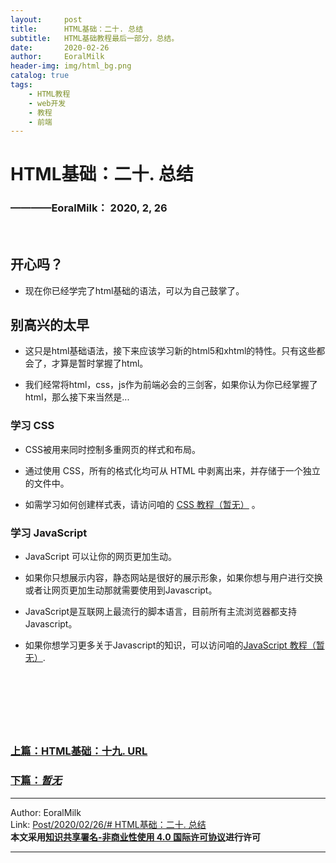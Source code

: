 ```yaml
---
layout:     post                    
title:      HTML基础：二十. 总结    
subtitle:   HTML基础教程最后一部分，总结。
date:       2020-02-26           
author:     EoralMilk             
header-img: img/html_bg.png    
catalog: true                    
tags:        
    - HTML教程
    - web开发
    - 教程
    - 前端
---
```



# HTML基础：二十. 总结
### ————EoralMilk： 2020, 2, 26
<br/>

## 开心吗？

- 现在你已经学完了html基础的语法，可以为自己鼓掌了。

## 别高兴的太早

- 这只是html基础语法，接下来应该学习新的html5和xhtml的特性。只有这些都会了，才算是暂时掌握了html。

- 我们经常将html，css，js作为前端必会的三剑客，如果你认为你已经掌握了html，那么接下来当然是...

### 学习 CSS

- CSS被用来同时控制多重网页的样式和布局。

- 通过使用 CSS，所有的格式化均可从 HTML 中剥离出来，并存储于一个独立的文件中。

- 如需学习如何创建样式表，请访问咱的 [CSS 教程（暂无）]() 。

### 学习 JavaScript

- JavaScript 可以让你的网页更加生动。

- 如果你只想展示内容，静态网站是很好的展示形象，如果你想与用户进行交换或者让网页更加生动那就需要使用到Javascript。

- JavaScript是互联网上最流行的脚本语言，目前所有主流浏览器都支持Javascript。

- 如果你想学习更多关于Javascript的知识，可以访问咱的[JavaScript 教程（暂无）]().




<br/><br/><br/>
---  

### [上篇：HTML基础：十九. URL](https://eoralmilk.github.io/2020/02/26/HTML%E5%9F%BA%E7%A1%80-%E5%8D%81%E4%B9%9D/)

### [下篇：***暂无***]()


---  

Author: EoralMilk  
Link: [Post/2020/02/26/# HTML基础：二十. 总结](https://eoralmilk.github.io/2020/02/26/HTML%E5%9F%BA%E7%A1%80-%E4%BA%8C%E5%8D%81/)   
**本文采用[知识共享署名-非商业性使用 4.0 国际许可协议](https://creativecommons.org/licenses/by-nc-sa/4.0/)进行许可**  

---